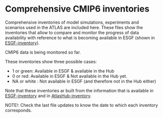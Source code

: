 # Comprehensive CMIP6 inventories

Comprehensive inventories of model simulations, experiments and scenarios used in the ATLAS are included here. These files show the inventories that allow to compare and monitor the progress of data availability with reference to what is becoming available in ESGF (shown in [ESGF-inventory](https://github.com/SantanderMetGroup/ATLAS/tree/devel/ESGF-inventory)).

CMIP6 data is being monitored so far. 

These inventories show three possible cases:
* 1 or green: Available in ESGF & available in the Hub 
* 0 or red: Available in ESGF & Not available in the Hub yet.
* NA or white : Not available in ESGF (and therefore not in the Hub either)


Note that these inventories ar built from the information that is available in [ESGF-inventory](https://github.com/SantanderMetGroup/ATLAS/tree/devel/ESGF-inventory) and in [AtlasHub-inventory](https://github.com/SantanderMetGroup/ATLAS/tree/devel/AtlasHub-inventory). 

NOTE!: Check the last file updates to know the date to which each inventory corresponds.
